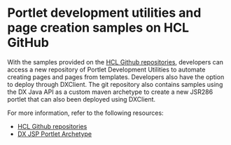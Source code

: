 # Portlet development utilities and page creation samples on HCL GitHub

With the samples provided on the [HCL Github repositories](https://github.com/HCL-TECH-SOFTWARE/dx-portlet-development-utilities), developers can access a new repository of Portlet Development Utilities to automate creating pages and pages from templates. Developers also have the option to deploy through DXClient. The git repository also contains samples using the DX Java API as a custom maven archetype to create a new JSR286 portlet that can also been deployed using DXClient.

For more information, refer to the following resources:

- [HCL Github repositories](https://github.com/HCL-TECH-SOFTWARE/dx-portlet-development-utilities)
- [DX JSP Portlet Archetype](https://github.com/HCL-TECH-SOFTWARE/dx-portlet-development-utilities/tree/main/hcl_dx_jsp_demoportlet_archetype)